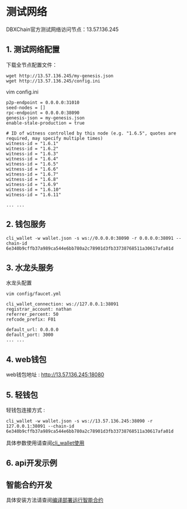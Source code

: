 
# 测试网络

DBXChain官方测试网络访问节点：13.57.136.245

## 1. 测试网络配置

下载全节点配置文件：
```
wget http://13.57.136.245/my-genesis.json
wget http://13.57.136.245/config.ini
```

vim config.ini
```
p2p-endpoint = 0.0.0.0:31010
seed-nodes = []
rpc-endpoint = 0.0.0.0:38090
genesis-json = my-genesis.json
enable-stale-production = true

# ID of witness controlled by this node (e.g. "1.6.5", quotes are required, may specify multiple times)
witness-id = "1.6.1"
witness-id = "1.6.2"
witness-id = "1.6.3"
witness-id = "1.6.4"
witness-id = "1.6.5"
witness-id = "1.6.6"
witness-id = "1.6.7"
witness-id = "1.6.8"
witness-id = "1.6.9"
witness-id = "1.6.10"
witness-id = "1.6.11"

... ...
```


## 2. 钱包服务

```
cli_wallet -w wallet.json -s ws://0.0.0.0:38090 -r 0.0.0.0:38091 --chain-id 6e340b9cffb37a989ca544e6bb780a2c78901d3fb33738768511a30617afa01d
```

## 3. 水龙头服务

水龙头配置

`vim config/faucet.yml`

```
cli_wallet_connection: ws://127.0.0.1:38091
registrar_account: nathan
referrer_percent: 50
refcode_prefix: F01

default_url: 0.0.0.0
default_port: 3000
... ...
```

## 4. web钱包

web钱包地址 : http://13.57.136.245:18080

## 5. 轻钱包

轻钱包连接方式 : 

```
cli_wallet -w wallet.json -s ws://13.57.136.245:38090 -r 127.0.0.1:38091 --chain-id 6e340b9cffb37a989ca544e6bb780a2c78901d3fb33738768511a30617afa01d
```

具体参数使用请查阅[cli_wallet使用](../node/cmd/cli_wallet.md)

## 6. api开发示例


## 智能合约开发

具体安装方法请查阅[编译部署运行智能合约](../contract/contract-run.md)